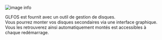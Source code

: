 ![image info](./diskmanager_128.png)  

GLFOS est fournit avec un outil de gestion de disques.  
Vous pourrez monter vos disques secondaires via une interface graphique.  
Vous les retrouverez ainsi automatiquement montés est accessibles à chaque redémarrage.
